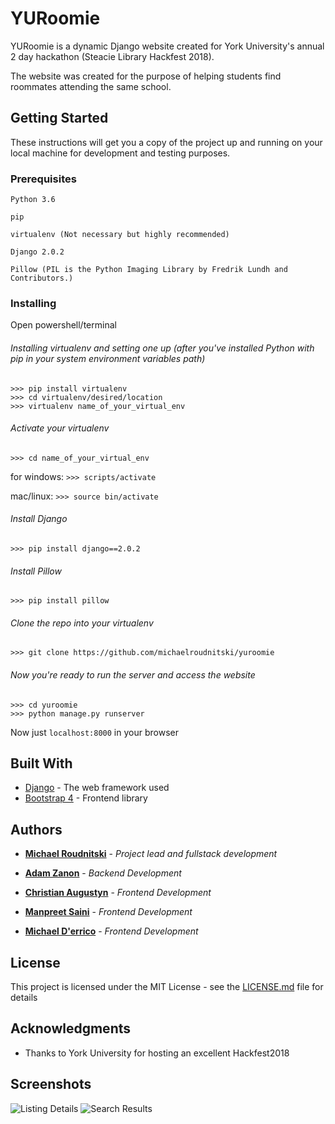# YURoomie

YURoomie is a dynamic Django website created for York University's annual 2 day hackathon (Steacie Library Hackfest 2018).

The website was created for the purpose of helping students find roommates attending the same school.

## Getting Started

These instructions will get you a copy of the project up and running on your local machine for development and testing purposes.

### Prerequisites

```
Python 3.6
```

```
pip
```

```
virtualenv (Not necessary but highly recommended)
```

```
Django 2.0.2
```

```
Pillow (PIL is the Python Imaging Library by Fredrik Lundh and Contributors.)
```
### Installing

Open powershell/terminal

###### Installing virtualenv and setting one up (after you've installed Python with pip in your system environment variables path)

```
>>> pip install virtualenv
>>> cd virtualenv/desired/location
>>> virtualenv name_of_your_virtual_env
```

###### Activate your virtualenv

```
>>> cd name_of_your_virtual_env
```
for windows: ```>>> scripts/activate```

mac/linux: ```>>> source bin/activate```


###### Install Django

```
>>> pip install django==2.0.2
```

###### Install Pillow

```
>>> pip install pillow
```

###### Clone the repo into your virtualenv
```
>>> git clone https://github.com/michaelroudnitski/yuroomie
```

###### Now you're ready to run the server and access the website
```
>>> cd yuroomie
>>> python manage.py runserver
```

Now just ```localhost:8000``` in your browser

## Built With

* [Django](https://www.djangoproject.com/) - The web framework used
* [Bootstrap 4](https://getbootstrap.com/) - Frontend library

## Authors

* **[Michael Roudnitski](https://github.com/michaelroudnitski)** - *Project lead and fullstack development*

* **[Adam Zanon](https://github.com/AdamZed)** - *Backend Development*

* **[Christian Augustyn](https://github.com/ChristianAugustyn)** - *Frontend Development*

* **[Manpreet Saini](https://github.com/msaini12)** - *Frontend Development*

* **[Michael D'errico](https://github.com/scubadivingelements2)** - *Frontend Development*

## License

This project is licensed under the MIT License - see the [LICENSE.md](LICENSE.md) file for details

## Acknowledgments

* Thanks to York University for hosting an excellent Hackfest2018

## Screenshots

![Listing Details](https://i.imgur.com/eznbn70.jpg)
![Search Results](https://i.imgur.com/hhhCuI9.png)
